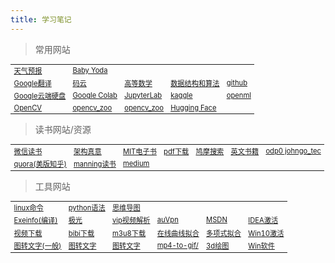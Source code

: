 ```yaml
---
title: 学习笔记
---
```



> 常用网站
<table width="1033" style="font-size: 0.8em;">
	<tbody>
		<tr>
			<td>
				<a href="http://www.nmc.cn/publish/forecast/ALN/dalian.html" target="_blank">天气预报</a>
			</td>
			<td>
				<a href="https://www.crystalclassics.com/swarovski/5583201.htm" target="_blank">Baby Yoda</a>
			</td>
		</tr>
		<tr>
			<td>
				<a href="https://translate.google.cn/" target="_blank">Google翻译</a>
			</td>
			<td>
				<a href="https://gitee.com/" target="_blank">码云</a>
			</td>
			<td>
				<a href="https://bashendixie.github.io/mathematics/" target="_blank">高等数学</a>
			</td>
			<td>
				<a href="https://bashendixie.github.io/algorithm_study/" target="_blank">数据结构和算法</a>
			</td>
			<td>
				<a href="https://github.com/bashendixie?tab=repositories" target="_blank">github</a>
			</td>
		</tr>
		<tr>
			<td>
				<a href="https://drive.google.com/drive/my-drive" target="_blank">Google云端硬盘</a>
			</td>
			<td>
				<a href="https://colab.research.google.com/" target="_blank">Google Colab</a>
			</td>
			<td>
				<a href="http://localhost:8888/lab" target="_blank">JupyterLab</a>
			</td>
			<td>
				<a href="https://www.kaggle.com/" target="_blank">kaggle</a>
			</td>
			<td>
				<a href="https://www.openml.org/" target="_blank">openml</a>
			</td>
		</tr>
		<tr>
			<td>
				<a href="https://docs.opencv.org/4.6.0/" target="_blank">OpenCV</a>
			</td>
			<td>
				<a href="https://github.com/opencv/opencv_zoo" target="_blank">opencv_zoo</a>
			</td>
			<td>
				<a href="https://gitee.com/bashendixie/opencv_zoo" target="_blank">opencv_zoo</a>
			</td>
			<td>
				<a href="https://huggingface.co/" target="_blank">Hugging Face</a>
			</td>
		</tr>
	</tbody>
</table>

> 读书网站/资源
<table width="1033" style="font-size: 0.8em;">
	<tbody>
		<tr>
			<td>
				<a href="https://weread.qq.com/" target="_blank">微信读书</a>
			</td>
			<td>
				<a href="https://e-m.jd.com/static/read/dist/index.html?ebookId=30727974&name=%E6%9E%B6%E6%9E%84%E7%9C%9F%E6%84%8F%EF%BC%9A%E4%BC%81%E4%B8%9A%E7%BA%A7%E5%BA%94%E7%94%A8%E6%9E%B6%E6%9E%84%E8%AE%BE%E8%AE%A1%E6%96%B9%E6%B3%95%E8%AE%BA%E4%B8%8E%E5%AE%9E%E8%B7%B5" target="_blank">架构真意</a>
			</td>
			<td>
				<a href="https://mitpress.ublish.com/" target="_blank">MIT电子书</a>
			</td>
			<td>
				<a href="http://www.java1234.com/a/javabook/javabase/" target="_blank">pdf下载</a>
			</td>
			<td>
				<a href="https://www.jiumodiary.com/" target="_blank">鸠摩搜索</a>
			</td>
			<td>
				<a href="https://sciarium.com/" target="_blank">英文书籍</a>
			</td>
			<td>
				<a href="https://pan.baidu.com/share/init?surl=oTJjTkxK0PuV2nRExq1wcA" target="_blank">odp0 johngo_tec</a>
			</td>
		</tr>
		<tr>
			<td>
				<a href="https://www.quora.com/" target="_blank">quora(美版知乎)</a>
			</td>
			<td>
				<a href="https://www.manning.com/catalog" target="_blank">manning读书</a>
			</td>
			<td>
				<a href="https://medium.com/" target="_blank">medium</a>
			</td>
		</tr>
	</tbody>
</table>


> 工具网站
<table width="1033" style="font-size: 0.8em;">
	<tbody>
		<tr>
			<td>
				<a href="https://skydance.blog.csdn.net/article/details/123165365" target="_blank">linux命令</a>
			</td>
			<td>
				<a href="https://skydance.blog.csdn.net/article/details/110334002" target="_blank">python语法</a>
			</td>
			<td>
				<a href="https://www.processon.com/" target="_blank">思维导图</a>
			</td>
			<td>
			</td>
			<td>
			</td>
			<td>
			</td>
		</tr>
		<tr>
			<td>
				<a href="https://exeinfo-pe32.en.softonic.com/" target="_blank">Exeinfo(编译)</a>
			</td>
			<td>
				<a href="https://www.jiayouyabeijing.com/cn/?a=gi9cp" target="_blank">极光</a>
			</td>
			<td>
				<a href="http://www.zhangyuxuan.com/" target="_blank">vip视频解析</a>
			</td>
			<td>
				<a href="https://ausososo.space/zh-TW/help" target="_blank">auVpn</a>
			</td>
			<td>
				<a href="https://msdn.itellyou.cn/" target="_blank">MSDN</a>
			</td>
			<td>
				<a href="https://idea.medeming.com/" target="_blank">IDEA激活</a>
			</td>
		</tr>
		<tr>
			<td>
				<a href="https://youtube.iiilab.com/" target="_blank">视频下载</a>
			</td>
			<td>
				<a href="https://bilibili.iiilab.com/" target="_blank">bibi下载</a>
			</td>
			<td>
				<a href="http://blog.luckly-mjw.cn/tool-show/m3u8-downloader/index.html" target="_blank">m3u8下载</a>
			</td>
			<td>
				<a href="http://www.qinms.com/webapp/curvefit/cf.aspx" target="_blank">在线曲线拟合</a>
			</td>
			<td>
				<a href="http://tools.jb51.net/jisuanqi/create_fun/" target="_blank">多项式拟合</a>
			</td>
			<td>
				<a href="http://www.xitongcheng.com/jiaocheng/win10_article_45072.html" target="_blank">Win10激活</a>
			</td>
		</tr>
		<tr>
			<td>
				<a href="http://www.pdfdo.com/image-to-txt.aspx" target="_blank">图转文字(一般)</a>
			</td>
			<td>
				<a href="https://ocr.wdku.net/" target="_blank">图转文字</a>
			</td>
			<td>
				<a href="https://ocr.xinhuokj.com/" target="_blank">图转文字</a>
			</td>
			<td>
				<a href="https://www.aconvert.com/cn/video/mp4-to-gif/" target="_blank">mp4-to-gif/</a>
			</td>
			<td>
				<a href="https://technology.cpm.org/general/3dgraph/" target="_blank">3d绘图</a>
			</td>
			<td>
				<a href="https://fossies.org/windows/misc/" target="_blank">Win软件</a>
			</td>
		</tr>
	</tbody>
</table>